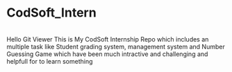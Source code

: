 # CodSoft_Intern
<br>
Hello Git Viewer This is My CodSoft Internship Repo which includes an multiple task like Student grading system, management system and Number Guessing Game which have been much intractive and challenging and helpfull for to learn something 
